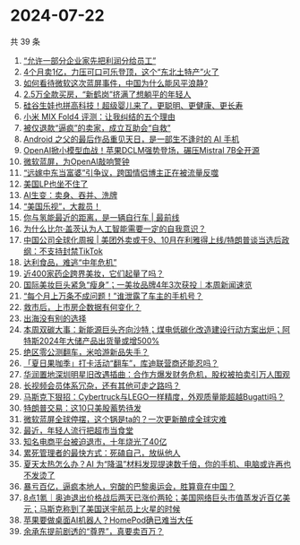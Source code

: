 # 2024-07-22

共 39 条

<!-- BEGIN 36KR -->
<!-- 最后更新时间 2024-07-22 08:02:28 +0800 -->
1. [“允许一部分企业家先把利润分给员工”](https://36kr.com/p/2871375827308935)
1. [4个月卖1亿，力压可口可乐登顶，这个“东北土特产”火了](https://36kr.com/p/2870563795062921)
1. [如何看待微软这次蓝屏事件，中国为什么能风平浪静?](https://36kr.com/p/2870440815300996)
1. [2.5万全款买房，“新鹤岗”挤满了想躺平的年轻人](https://36kr.com/p/2871294420652166)
1. [硅谷生娃也拼高科技！超级婴儿来了，更聪明、更健康、更长寿](https://36kr.com/p/2871417516331395)
1. [小米 MIX Fold4 评测：让我纠结的五个理由](https://36kr.com/p/2870211403403656)
1. [被仅退款“逼疯”的卖家，成立互助会“自救”](https://36kr.com/p/2870505434356617)
1. [Android 之父的最后作品重见天日，是一部生不逢时的 AI 手机](https://36kr.com/p/2870438282875265)
1. [OpenAI掀小模型血战！苹果DCLM强势登场，碾压Mistral 7B全开源](https://36kr.com/p/2871685003022468)
1. [微软蓝屏，为OpenAI敲响警钟](https://36kr.com/p/2871574381678976)
1. [“远嫁中东当富婆”引争议，跨国情侣博主正在被流量反噬](https://36kr.com/p/2870606971949443)
1. [美国LP也坐不住了](https://36kr.com/p/2871409005695112)
1. [AI生变：卖身、吞并、洗牌](https://36kr.com/p/2871429290545280)
1. [“美国乐视”，大裁员！](https://36kr.com/p/2870607021428873)
1. [你与氢能最近的距离，是一辆自行车 | 最前线](https://36kr.com/p/2871652283650436)
1. [为什么比尔·盖茨认为人工智能需要一定的自我意识？](https://36kr.com/p/2854588686731913)
1. [中国公司全球化周报 | 美团外卖或于9、10月在利雅得上线/特朗普谈当选后政纲：不支持封禁TikTok](https://36kr.com/p/2870227455693187)
1. [达利食品，难逃“中年危机”](https://36kr.com/p/2870190193662849)
1. [近400家药企跨界美妆，它们起量了吗？](https://36kr.com/p/2870505541095813)
1. [国际美妆巨头紧急“瘦身”；一美妆品牌4年3次获投｜本周新闻速览](https://36kr.com/p/2870505662009734)
1. [“每个月上万条不成问题！”谁泄露了车主的手机号？](https://36kr.com/p/2871336142147714)
1. [救市后，上市房企数据有何变化？](https://36kr.com/p/2870340191818113)
1. [出海没有别的选择](https://36kr.com/p/2870566655725699)
1. [本周双碳大事：新能源巨头齐向沙特；煤电低碳化改造建设行动方案出炉；阿特斯2024年大储产品出货量或增500%](https://36kr.com/p/2871786434122120)
1. [绝区零公测翻车，米哈游新品失手？](https://36kr.com/p/2870080158077314)
1. [「夏日果咖季」打卡活动“翻车”，库迪联营商还能忍吗？](https://36kr.com/p/2870616294264967)
1. [华润置地深圳明星旧改遇插曲：合作方爆发财务危机，股权被拍卖引万人围观](https://36kr.com/p/2870363370639749)
1. [长视频会员体系冗杂，还有其他可走之路吗？](https://36kr.com/p/2869977091002760)
1. [马斯克下狠招：Cybertruck与LEGO一样精度，外观质量能超越Bugatti吗？](https://36kr.com/p/2871323587352961)
1. [特朗普交易：这10只美股蓄势待发](https://36kr.com/p/2871285498024329)
1. [微软蓝屏全球停摆，这个锅是ta的？一次更新酿成全球灾难](https://36kr.com/p/2872586479194496)
1. [最近，年轻人流行把超市当食堂](https://36kr.com/p/2872550559797641)
1. [知名电商平台被迫退市，十年烧光了40亿](https://36kr.com/p/2872571197870212)
1. [累死管理者的最快方式：死磕自己，放纵他人](https://36kr.com/p/2872099285192834)
1. [夏天太热怎么办？AI 为“降温”材料发现提速数千倍，你的手机、电脑或许再也不发烫了](https://36kr.com/p/2871522358661257)
1. [暴亏百亿，逼疯本地人，穷酸的巴黎奥运会，胜算竟在中国？](https://36kr.com/p/2871743193878921)
1. [8点1氪｜奥迪退出价格战后两天已涨价两轮；美国网络巨头市值蒸发近百亿美元；马斯克称到了美国送宇航员上火星的时候](https://36kr.com/p/2872676165652613)
1. [苹果要做桌面AI机器人？HomePod确已难当大任](https://36kr.com/p/2871878612996227)
1. [余承东提前剧透的“尊界”，真要卖百万？](https://36kr.com/p/2872124841070726)
<!-- END 36KR -->